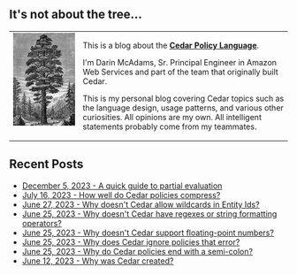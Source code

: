## It's not about the tree...
<html>
<table style="border-collapse: collapse; padding: 0; margin: 0;">
        <tr>
            <td style="border: none; width: 25%; vertical-align: top">
                <img src="./img/IllustratedCedarTree.jpeg" alt="Your Image" style="display: block; width: 100%; height: auto;">
            </td>
            <td style="border: none; vertical-align: top">
	        <p>
		This is a blog about the <strong><a href="https://www.cedarpolicy.com/">Cedar Policy Language</a></strong>.
                <p>
                I'm Darin McAdams, Sr. Principal Engineer in Amazon Web Services and part of the team that originally built Cedar.
		</p>
		<p>
		This is my personal blog covering Cedar topics such as the language design, usage patterns, and various other curiosities. All opinions are my own. All intelligent statements probably come from my teammates.
                </p>
            </td>
        </tr>
</table>
</html>

## Recent Posts
* [December 5, 2023 - A quick guide to partial evaluation](./usage/partial-evaluation/content.md)
* [July 16, 2023 - How well do Cedar policies compress?](./usage/compression/content.md)
* [June 27, 2023 - Why doesn't Cedar allow wildcards in Entity Ids?](./design/why-no-entity-wildcards/content.md)
* [June 25, 2023 - Why doesn't Cedar have regexes or string formatting operators?](./design/why-no-regex/content.md)
* [June 25, 2023 - Why doesn't Cedar support floating-point numbers?](./design/why-no-float/content.md)
* [June 25, 2023 - Why does Cedar ignore policies that error?](./design/why-ignore-errors/content.md)
* [June 25, 2023 - Why do Cedar policies end with a semi-colon?](./design/why-semicolon/content.md)
* [June 12, 2023 - Why was Cedar created?](./design/why-cedar/content.md)